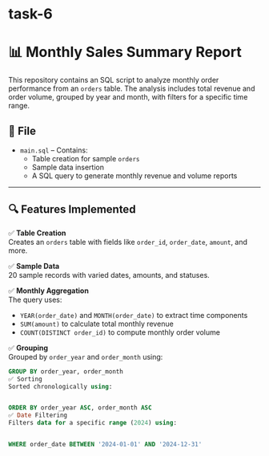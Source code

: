 # task-6
# 📊 Monthly Sales Summary Report

This repository contains an SQL script to analyze monthly order performance from an `orders` table. The analysis includes total revenue and order volume, grouped by year and month, with filters for a specific time range.

## 📁 File

- `main.sql` – Contains:
  - Table creation for sample `orders`
  - Sample data insertion
  - A SQL query to generate monthly revenue and volume reports

---

## 🔍 Features Implemented

✅ **Table Creation**  
Creates an `orders` table with fields like `order_id`, `order_date`, `amount`, and more.

✅ **Sample Data**  
20 sample records with varied dates, amounts, and statuses.

✅ **Monthly Aggregation**  
The query uses:
- `YEAR(order_date)` and `MONTH(order_date)` to extract time components  
- `SUM(amount)` to calculate total monthly revenue  
- `COUNT(DISTINCT order_id)` to compute monthly order volume

✅ **Grouping**  
Grouped by `order_year` and `order_month` using:
```sql
GROUP BY order_year, order_month
✅ Sorting
Sorted chronologically using:


ORDER BY order_year ASC, order_month ASC
✅ Date Filtering
Filters data for a specific range (2024) using:


WHERE order_date BETWEEN '2024-01-01' AND '2024-12-31'
